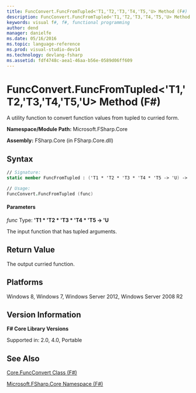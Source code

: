 ```yaml
---
title: FuncConvert.FuncFromTupled<'T1,'T2,'T3,'T4,'T5,'U> Method (F#)
description: FuncConvert.FuncFromTupled<'T1,'T2,'T3,'T4,'T5,'U> Method (F#)
keywords: visual f#, f#, functional programming
author: dend
manager: danielfe
ms.date: 05/16/2016
ms.topic: language-reference
ms.prod: visual-studio-dev14
ms.technology: devlang-fsharp
ms.assetid: fdf4748c-aea1-46aa-b56e-0589d06ff609 
---
```


# FuncConvert.FuncFromTupled<'T1,'T2,'T3,'T4,'T5,'U> Method (F#)

A utility function to convert function values from tupled to curried form.

**Namespace/Module Path:** Microsoft.FSharp.Core

**Assembly:** FSharp.Core (in FSharp.Core.dll)


## Syntax

```fsharp
// Signature:
static member FuncFromTupled : ('T1 * 'T2 * 'T3 * 'T4 * 'T5 -> 'U) -> 'T1 -> 'T2 -> 'T3 -> 'T4 -> 'T5 -> 'U

// Usage:
FuncConvert.FuncFromTupled (func)
```

#### Parameters
*func*
Type: **'T1 &#42; 'T2 &#42; 'T3 &#42; 'T4 &#42; 'T5 -&gt;   'U**


The input function that has tupled arguments.

## Return Value

The output curried function.

## Platforms
Windows 8, Windows 7, Windows Server 2012, Windows Server 2008 R2


## Version Information
**F# Core Library Versions**

Supported in: 2.0, 4.0, Portable

## See Also
[Core.FuncConvert Class &#40;F&#35;&#41;](Core.FuncConvert-Class-%5BFSharp%5D.md)

[Microsoft.FSharp.Core Namespace &#40;F&#35;&#41;](Microsoft.FSharp.Core-Namespace-%5BFSharp%5D.md)